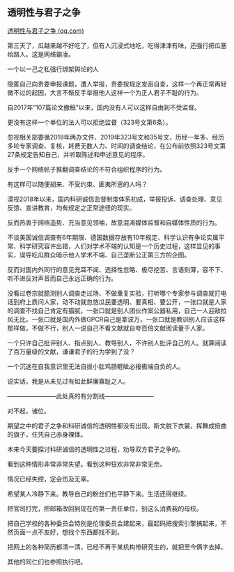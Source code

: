 ## 透明性与君子之争

[透明性与君子之争 (qq.com)](https://mp.weixin.qq.com/s/qXjpXi2zicVjDVBGeQsAOg)

第三天了，瓜越来越不好吃了，但有人沉浸式地吃，吃得津津有味，还强行把瓜塞给路人。这是网络霸凌。



一个以一己之私强行绑架舆论的人



隐匿自己向贵委申报课题，遭人举报，贵委按规定发函自查，这样一个再正常再轻微不过的起因，大言不惭反手举报他人这样一个为正人君子不耻的行为。



自2017年“107篇论文撤稿”以来，国内没有人可以这样自由到不受监督。



更没有这样一个单位的法人可以拒绝监督（323号文第6条）。



忽视相关部委循2018年两办文件、2019年323号文和35号文，历经一年多、经历多轮专家调查、复核，耗费无数人力、时间的调查结论，在公布前依照323号文第27条规定告知自己，并听取陈述和申述意见的程序。



反手一个网络帖子推翻调查结论的不符合组织程序的行为。



有这样可以随便胡来、不受约束、匪夷所思的人吗？



漠视2018年以来，国内科研诚信监督制度体系初成，举报投诉、调查处理、意见反馈、宣讲教育，均有规定之正常途径的现实。



反而热衷于网络造势、充当意见领袖，故意混淆媒体监督和自媒体性质的行为。



不谈美国诚信调查有6年期限、德国数据存放有10年规定、科学认识有争论实属平常、科学研究容许出错，人们对学术不端的认知是一个历史过程，这样显见的事实，误导吃瓜群众暗示他人学术不端、自己垄断公正第三方的企图。



反而对国内外同行的意见充耳不闻、选择性忽略、极尽挖苦、言语刻薄，容不下、听不进反对声音而自己永远正确的行为。



没看过卷宗就臆测别人调查走过场、不做重复实验，打听哪个专家参与调查就打电话到府上质问人家，动不动就忽悠瓜民要透明、要真相、要公开，一张口就是人家的调查不找自己肯定有猫腻，一张口就是别人团伙作案公器私用，自己一人迎敌拉风无比，一张口就是国内外做GPCR自己是拿波万，一张口就是教训别人应该这样那样做，不做不行，别人一说自己不看文献就自夸百倍文献阅读量于人家。



一个只许自己批评别人、指点别人、教导别人，不许别人批评自己的人。就算阅读了百万量级的文献，谦谦君子的行为学到了没？



一个沉迷在自我意识里无法自拔小肚鸡肠睚眦必报极端自负的人。



说实话，我是从未见过有如此鲜廉寡耻之人。



————————此处真的有分割线————————



对不起，诸位。



期望之中的君子之争和科研诚信的透明性都没有出现。斯文脱下衣裳，挥舞成扭曲的旗子，任凭自己赤身裸体。



本来今天要探讨科研诚信的透明性之过程，劝导双方君子之争的。



看到这种情形非常非常失望。看到这种狂欢非常非常无奈。



情况已经失控，定会伤及无辜。



希望某人冷静下来。教导自己的粉丝们也平静下来。生活还得继续。



把官司打完，把邮箱改回到现在的第一责任单位，别这么消费我的母校。



把自己学校的各种委员会特别是伦理委员会建起来，最起码把搜索引擎搞起来，不然页面一点不友好，想找个东西都找不到。



把网上的各种简历都清一清，已经不再于某机构带研究生的，就把至今俩字去掉。



其他的同仁们也参照执行吧。